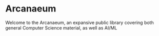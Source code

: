 # Arcanaeum
Welcome to the Arcanaeum, an expansive public library covering both general Computer Science material, as well as AI/ML
